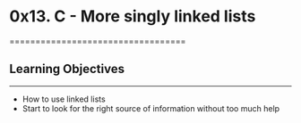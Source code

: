 # 0x13. C - More singly linked lists
==================================

## Learning Objectives
------------------

-   How to use linked lists
-   Start to look for the right source of information without too much help
